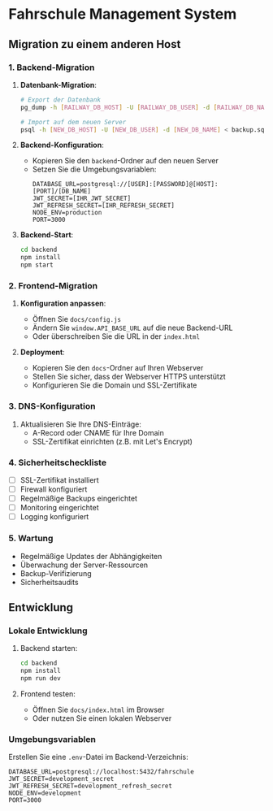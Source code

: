 # Fahrschule Management System

## Migration zu einem anderen Host

### 1. Backend-Migration

1. **Datenbank-Migration**:
   ```bash
   # Export der Datenbank
   pg_dump -h [RAILWAY_DB_HOST] -U [RAILWAY_DB_USER] -d [RAILWAY_DB_NAME] > backup.sql
   
   # Import auf dem neuen Server
   psql -h [NEW_DB_HOST] -U [NEW_DB_USER] -d [NEW_DB_NAME] < backup.sql
   ```

2. **Backend-Konfiguration**:
   - Kopieren Sie den `backend`-Ordner auf den neuen Server
   - Setzen Sie die Umgebungsvariablen:
     ```
     DATABASE_URL=postgresql://[USER]:[PASSWORD]@[HOST]:[PORT]/[DB_NAME]
     JWT_SECRET=[IHR_JWT_SECRET]
     JWT_REFRESH_SECRET=[IHR_REFRESH_SECRET]
     NODE_ENV=production
     PORT=3000
     ```

3. **Backend-Start**:
   ```bash
   cd backend
   npm install
   npm start
   ```

### 2. Frontend-Migration

1. **Konfiguration anpassen**:
   - Öffnen Sie `docs/config.js`
   - Ändern Sie `window.API_BASE_URL` auf die neue Backend-URL
   - Oder überschreiben Sie die URL in der `index.html`

2. **Deployment**:
   - Kopieren Sie den `docs`-Ordner auf Ihren Webserver
   - Stellen Sie sicher, dass der Webserver HTTPS unterstützt
   - Konfigurieren Sie die Domain und SSL-Zertifikate

### 3. DNS-Konfiguration

1. Aktualisieren Sie Ihre DNS-Einträge:
   - A-Record oder CNAME für Ihre Domain
   - SSL-Zertifikat einrichten (z.B. mit Let's Encrypt)

### 4. Sicherheitscheckliste

- [ ] SSL-Zertifikat installiert
- [ ] Firewall konfiguriert
- [ ] Regelmäßige Backups eingerichtet
- [ ] Monitoring eingerichtet
- [ ] Logging konfiguriert

### 5. Wartung

- Regelmäßige Updates der Abhängigkeiten
- Überwachung der Server-Ressourcen
- Backup-Verifizierung
- Sicherheitsaudits

## Entwicklung

### Lokale Entwicklung

1. Backend starten:
   ```bash
   cd backend
   npm install
   npm run dev
   ```

2. Frontend testen:
   - Öffnen Sie `docs/index.html` im Browser
   - Oder nutzen Sie einen lokalen Webserver

### Umgebungsvariablen

Erstellen Sie eine `.env`-Datei im Backend-Verzeichnis:
```
DATABASE_URL=postgresql://localhost:5432/fahrschule
JWT_SECRET=development_secret
JWT_REFRESH_SECRET=development_refresh_secret
NODE_ENV=development
PORT=3000
``` 